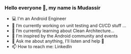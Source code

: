 ### Hello everyone 👋, my name is Mudassir


- 💻 I'm an Android Engineer
- 🔭 I’m currently working on unit testing and CI/CD stuff ...
- 🌱 I’m currently learning about Clean Architecture...
- 👯  I'm inspired by the Android community and events
- 💬 Ask me about anything, I'll listen and help 🤗
- 📫 How to reach me: LinkedIn



